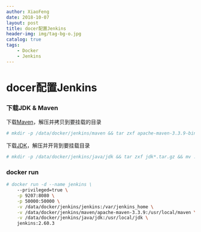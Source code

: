 ```yaml
---
author: XiaoFeng
date: 2018-10-07
layout: post
title: docer配置Jenkins
header-img: img/tag-bg-o.jpg
catalog: true
tags:
    - Docker
    - Jenkins
---
```


# docer配置Jenkins

### 下载JDK & Maven
下载[Maven](http://mirrors.cnnic.cn/apache/maven/maven-3/3.3.9/binaries/apache-maven-3.3.9-bin.tar.gz)，解压并拷贝到要挂载的目录
```bash
# mkdir -p /data/docker/jenkins/maven && tar zxf apache-maven-3.3.9-bin.tar.gz && mv ./apache-maven-3.3.9 /data/docker/jenkins/maven
```
下载[JDK](http://www.oracle.com/technetwork/java/javase/downloads/jdk8-downloads-2133151.html)，解压并开背到要挂载目录
```bash
# mkdir -p /data/docker/jenkins/java/jdk && tar zxf jdk*.tar.gz && mv ./jdk*/ /data/docker/jenkins/java/jdk
```

### docker run
```bash
# docker run -d --name jenkins \
    --privileged=true \
    -p 9207:8080 \
    -p 50000:50000 \
    -v /data/docker/jenkins/jenkins:/var/jenkins_home \
    -v /data/docker/jenkins/maven/apache-maven-3.3.9:/usr/local/maven \
    -v /data/docker/jenkins/java/jdk:/usr/local/jdk \
    jenkins:2.60.3
```